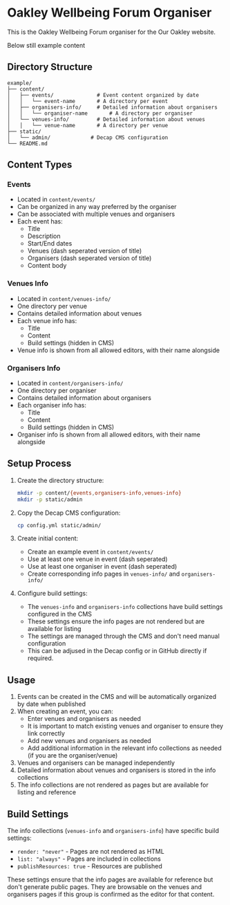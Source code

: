 # Oakley Wellbeing Forum Organiser

This is the Oakley Wellbeing Forum organiser for the Our Oakley website.

Below still example content

## Directory Structure

```
example/
├── content/
│   ├── events/              # Event content organized by date
│   │   └── event-name       # A directory per event
│   ├── organisers-info/     # Detailed information about organisers
│   │   └── organiser-name       # A directory per organiser
│   └── venues-info/         # Detailed information about venues
│   │   └── venue-name       # A directory per venue
├── static/
│   └── admin/             # Decap CMS configuration
└── README.md
```

## Content Types

### Events
- Located in `content/events/`
- Can be organized in any way preferred by the organiser
- Can be associated with multiple venues and organisers
- Each event has:
  - Title
  - Description
  - Start/End dates
  - Venues (dash seperated version of title)
  - Organisers (dash seperated version of title)
  - Content body

### Venues Info
- Located in `content/venues-info/`
- One directory per venue
- Contains detailed information about venues
- Each venue info has:
  - Title
  - Content
  - Build settings (hidden in CMS)
- Venue info is shown from all allowed editors, with their name alongside

### Organisers Info
- Located in `content/organisers-info/`
- One directory per organiser
- Contains detailed information about organisers
- Each organiser info has:
  - Title
  - Content
  - Build settings (hidden in CMS)
- Organiser info is shown from all allowed editors, with their name alongside

## Setup Process

1. Create the directory structure:
   ```bash
   mkdir -p content/{events,organisers-info,venues-info}
   mkdir -p static/admin
   ```

2. Copy the Decap CMS configuration:
   ```bash
   cp config.yml static/admin/
   ```

3. Create initial content:
   - Create an example event in `content/events/`
   - Use at least one venue in event (dash seperated)
   - Use at least one organiser in event (dash seperated)
   - Create corresponding info pages in `venues-info/` and `organisers-info/`

4. Configure build settings:
   - The `venues-info` and `organisers-info` collections have build settings configured in the CMS
   - These settings ensure the info pages are not rendered but are available for listing
   - The settings are managed through the CMS and don't need manual configuration
   - This can be adjused in the Decap config or in GitHub directly if required.

## Usage

1. Events can be created in the CMS and will be automatically organized by date when published
2. When creating an event, you can:
   - Enter venues and organisers as needed
   - It is important to match existing venues and organiser to ensure they link correctly
   - Add new venues and organisers as needed
   - Add additional information in the relevant info collections as needed (if you are the organiser/venue)
3. Venues and organisers can be managed independently
4. Detailed information about venues and organisers is stored in the info collections
5. The info collections are not rendered as pages but are available for listing and reference

## Build Settings

The info collections (`venues-info` and `organisers-info`) have specific build settings:
- `render: "never"` - Pages are not rendered as HTML
- `list: "always"` - Pages are included in collections
- `publishResources: true` - Resources are published

These settings ensure that the info pages are available for reference but don't generate public pages. They are browsable on the venues and organisers pages if this group is confirmed as the editor for that content.
